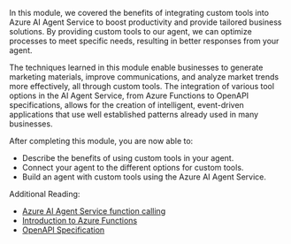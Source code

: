In this module, we covered the benefits of integrating custom tools into Azure AI Agent Service to boost productivity and provide tailored business solutions. By providing custom tools to our agent, we can optimize processes to meet specific needs, resulting in better responses from your agent.

The techniques learned in this module enable businesses to generate marketing materials, improve communications, and analyze market trends more effectively, all through custom tools. The integration of various tool options in the AI Agent Service, from Azure Functions to OpenAPI specifications, allows for the creation of intelligent, event-driven applications that use well established patterns already used in many businesses.

After completing this module, you are now able to:

- Describe the benefits of using custom tools in your agent.
- Connect your agent to the different options for custom tools.
- Build an agent with custom tools using the Azure AI Agent Service.

Additional Reading:

- [Azure AI Agent Service function calling](azure/ai-services/agents/how-to/tools/function-calling)
- [Introduction to Azure Functions](/azure/azure-functions/functions-overview)
- [OpenAPI Specification](https://swagger.io/specification/)